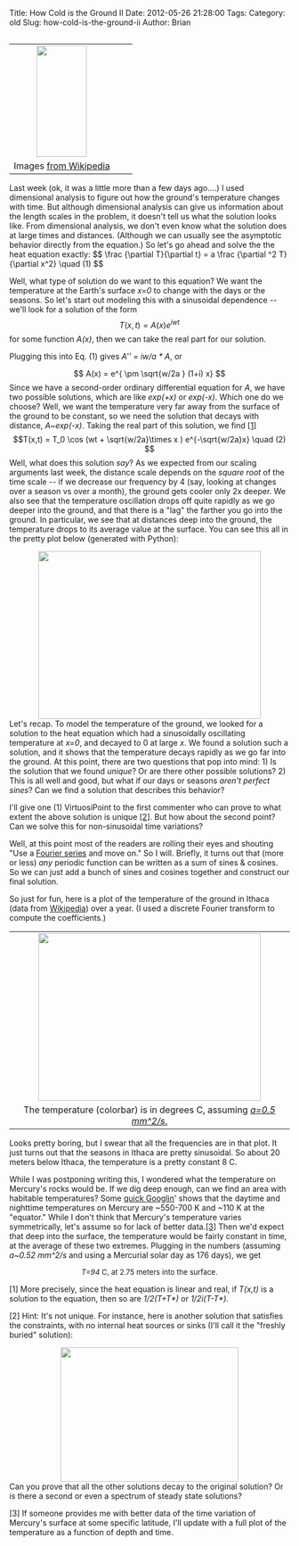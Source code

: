 Title: How Cold is the Ground II
Date: 2012-05-26 21:28:00
Tags: 
Category: old
Slug: how-cold-is-the-ground-ii
Author: Brian

<table cellpadding="0" cellspacing="0" class="tr-caption-container" style="float: left; margin-right: 1em; text-align: left;"><tbody><tr><td style="text-align: center;"><a href="http://4.bp.blogspot.com/-NE8upI-YG1I/T8F4TvyfkyI/AAAAAAAAAA0/YmQ_KLlOseA/s1600/mainImage.png" imageanchor="1" style="clear: left; margin-bottom: 1em; margin-left: auto; margin-right: auto;"><img border="0" height="200" src="http://4.bp.blogspot.com/-NE8upI-YG1I/T8F4TvyfkyI/AAAAAAAAAA0/YmQ_KLlOseA/s200/mainImage.png" width="90" /></a></td></tr><tr><td class="tr-caption" style="text-align: center;">Images <a href="http://en.wikipedia.org/wiki/File:Ithaca_Hemlock_Gorge.JPG">from </a><a href="http://en.wikipedia.org/wiki/File:Mercury_in_color_-_Prockter07_centered.jpg">Wikipedia</a></td><td class="tr-caption" style="text-align: center;">
</td><td class="tr-caption" style="text-align: center;">
</td></tr></tbody></table>Last week (ok, it was a little more than a few days ago....) I used dimensional analysis to figure out how the ground's temperature changes with time. But although dimensional analysis can give us information about the length scales in the problem, it doesn't tell us what the solution looks like. From dimensional analysis, we don't even know what the solution does at large times and distances. (Although we can usually see the asymptotic behavior directly from the equation.) So let's go ahead and solve the the heat equation exactly:
$$
\frac {\partial T}{\partial t} = a \frac {\partial ^2 T}{\partial x^2} \quad (1)
$$ 

<a name='more'></a>

Well, what type of solution do we want to this equation? We want the temperature at the Earth's surface <i>x=0</i> to change with the days or the seasons. So let's start out modeling this with a sinusoidal dependence -- we'll look for a solution of the form
$$
 T(x,t) = A(x)e^{i wt}
$$ 
for some function <i>A(x)</i>, then we can take the real part for our solution.

Plugging this into Eq. (1) gives <i>A'' = iw/a * A</i>, or 

$$
A(x) = e^{ \pm \sqrt{w/2a } (1+i) x}
$$
Since we have a second-order ordinary differential equation for <i>A</i>, we have two possible solutions, which are like <i>exp(+x) </i>or <i>exp(-x)</i>. Which one do we choose? Well, we want the temperature very far away from the surface of the ground to be constant, so we need the solution that decays with distance, <i>A~exp(-x)</i>. Taking the real part of this solution, we find <a href="#footnote-1">[1]</a> 
$$T(x,t) = T_0 \cos (wt + \sqrt{w/2a}\times x ) e^{-\sqrt{w/2a}x} \quad (2)
$$ 
Well, what does this solution <i>say</i>?  As we expected from our scaling arguments last week, the distance scale depends on the <i>square root</i> of the time scale -- if we decrease our frequency by 4 (say, looking at  changes over a season vs over a month), the ground gets cooler only 2x  deeper. We also see that the temperature oscillation drops off quite  rapidly as we go deeper into the ground, and that there is a "lag" the  farther you go into the ground. In particular, we see that at distances deep into the ground, the temperature drops to its average value at the surface. You can see this all in the pretty plot below (generated with Python):
<div class="separator" style="clear: both; text-align: center;"><a href="http://2.bp.blogspot.com/-sqMX0J6IxWE/T8FWTQUcMQI/AAAAAAAAAAM/_esX_l0VLjs/s1600/SingleFrequency.png" imageanchor="1" style="margin-left: 1em; margin-right: 1em;"><img border="0" height="301" src="http://2.bp.blogspot.com/-sqMX0J6IxWE/T8FWTQUcMQI/AAAAAAAAAAM/_esX_l0VLjs/s400/SingleFrequency.png" width="400" /></a></div>Let's recap. To model the temperature of the ground, we looked for a solution to the heat equation which had a sinusoidally oscillating temperature at <i>x=0</i>, and decayed to 0 at large <i>x</i>. We found a solution such a solution, and it shows that the temperature decays rapidly as we go far into the ground. At this point, there are two questions that pop into mind: 1) Is the solution that we found <i>unique</i>? Or are there other possible solutions? 2) This is all well and good, but what if our days or seasons <i>aren't perfect sines</i>? Can we find a solution that describes this behavior?

I'll give one (1) VirtuosiPoint to the first commenter who can prove to what extent the above solution is unique <a href="#footnote-2">[2]</a>. But how about the second point? Can we solve this for non-sinusoidal time variations? 

Well, at this point most of the readers are rolling their eyes and shouting "Use a <a href="http://en.wikipedia.org/wiki/Fourier_series">Fourier series</a> and move on." So I will. Briefly, it turns out that (more or less) <i>any</i> periodic function can be written as a sum of sines &amp; cosines. So we can just add a bunch of sines and cosines together and construct our final solution.

So just for fun, here is a plot of the temperature of the ground in Ithaca (data from <a href="http://en.wikipedia.org/wiki/Ithaca,_New_York">Wikipedia</a>) over a year. (I used a discrete Fourier transform to compute the coefficients.)

<table align="center" cellpadding="0" cellspacing="0" class="tr-caption-container" style="margin-left: auto; margin-right: auto; text-align: center;"><tbody><tr><td style="text-align: center;"><a href="http://4.bp.blogspot.com/-sYVDb4CwX9I/T8F4KNeQuqI/AAAAAAAAAAs/K12tb4CCrpc/s1600/IthacaTemp.png" imageanchor="1" style="margin-left: auto; margin-right: auto;"><img border="0" height="301" src="http://4.bp.blogspot.com/-sYVDb4CwX9I/T8F4KNeQuqI/AAAAAAAAAAs/K12tb4CCrpc/s400/IthacaTemp.png" width="400" /></a></td></tr><tr><td class="tr-caption" style="text-align: center;">The temperature (colorbar) is in degrees C, assuming <a href="http://thevirtuosi.blogspot.com/2012/05/how-cold-is-ground.html"><i>a=0.5 mm^2/s</i>. </a></td></tr></tbody></table><div class="separator" style="clear: both; text-align: center;"><a href="http://2.bp.blogspot.com/-hNPxXpFwZag/T8F30BJbujI/AAAAAAAAAAk/v6Y4pzilvao/s1600/IthacaTemp.png" imageanchor="1" style="margin-left: 1em; margin-right: 1em;">
</a></div>
Looks pretty boring, but I swear that all the frequencies are in that plot. It just turns out that the seasons in Ithaca are pretty sinusoidal. So about 20 meters below Ithaca, the temperature is a pretty constant 8 C.  

While I was postponing writing this, I wondered what the temperature on Mercury's rocks would be. If we dig deep enough, can we find an area with habitable temperatures? Some <a href="http://hypertextbook.com/facts/2000/OlesyaNisanov.shtml">quick </a><a href="http://en.wikipedia.org/wiki/Mercury_%28planet%29#Surface_conditions_and_.22atmosphere.22_.28exosphere.29">Googlin</a>' shows that the daytime and nighttime temperatures on Mercury are ~550-700 K and ~110 K at the "equator." While I don't think that Mercury's temperature varies symmetrically, let's assume so for lack of better data.<a href="#footnote-3">[3]</a> Then we'd expect that deep into the surface, the temperature would be fairly constant in time, at the average of these two extremes. Plugging in the numbers (assuming <i>a~0.52 mm^2/s </i> and using a Mercurial solar day as 176 days), we get

<div style="text-align: center;"><span style="font-size: small;"><i>T=94 </i>C, </span><span style="font-size: small;">at</span><span style="font-size: small;"> 2.75 meters into the surface. </span></div>


<p id="footnote-1">[1] More precisely, since the heat equation is linear and real, if <i>T(x,t) </i>is a solution to the equation, then so are <i>1/2(T+T*)</i> or <i>1/2i(T-T*). </i> </p> 


<p id="footnote-2">[2] Hint: It's not unique. For instance, here is another  solution that satisfies the constraints, with no internal heat sources  or sinks (I'll call it the "freshly buried" solution):
<div class="separator" style="clear: both; text-align: center;"><a href="http://2.bp.blogspot.com/-KiwBKp4WarU/T8FdnaHDloI/AAAAAAAAAAY/naHre8kRVIQ/s1600/buriedAlive.png" style="margin-left: 1em; margin-right: 1em;"><img border="0" height="241" src="http://2.bp.blogspot.com/-KiwBKp4WarU/T8FdnaHDloI/AAAAAAAAAAY/naHre8kRVIQ/s320/buriedAlive.png" width="320" /></a></div>
Can  you prove that all the other solutions decay to the original solution?  Or is there a second or even a spectrum of steady state solutions? </p> 
<p id="footnote-3">[3] If someone provides me with better data of the time variation of Mercury's surface at some specific latitude, I'll update with a full plot of the temperature as a function of depth and time.</p> 



